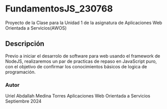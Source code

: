 # FundamentosJS_230768
Proyecto de la Clase para la Unidad 1 de la asignatura de Aplicaciones Web Orientada a Servicios(AWOS)


## Descripción
Previo a iniciar el desarrolo de software para web usando el framework de NodeJS, realizaremos un par de practicas de repaso en JavaScript puro, con el objetivo de confirmar los conocimientos básicos de logica de programación.


### Autor
Uriel Abdallah Medina Torres
Aplicaciones Web Orientada a Servicios
Septiembre 2024